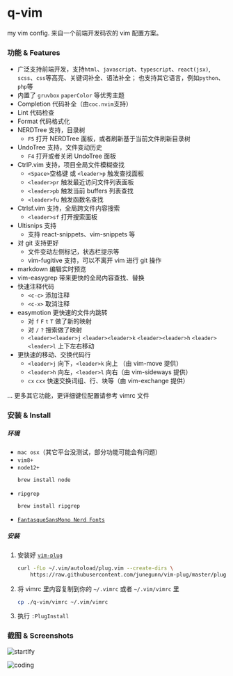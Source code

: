 # q-vim

my vim config. 来自一个前端开发码农的 vim 配置方案。

### 功能 & Features

-   广泛支持前端开发，支持`html`、`javascript`、`typescript`、`react(jsx)`, `scss`、`css`等高亮、关键词补全、语法补全；
    也支持其它语言，例如`python`、`php`等
-   内置了 `gruvbox` `paperColor` 等优秀主题
-   Completion 代码补全（由`coc.nvim`支持）
-   Lint 代码检查
-   Format 代码格式化
-   NERDTree 支持，目录树
    -   `F5` 打开 NERDTree 面板，或者刷新基于当前文件刷新目录树
-   UndoTree 支持，文件变动历史
    -   `F4` 打开或者关闭 UndoTree 面板
-   CtrlP.vim 支持，项目全局文件模糊查找
    -   `<Space>`空格键 或 `<leader>p` 触发查找面板
    -   `<leader>pr` 触发最近访问文件列表面板
    -   `<leader>pb` 触发当前 buffers 列表查找
    -   `<leader>fu` 触发函数名查找
-   Ctrlsf.vim 支持，全局跨文件内容搜索
    -   `<leader>sf` 打开搜索面板
-   Ultisnips 支持
    -   支持 react-snippets、vim-snippets 等
-   对 git 支持更好
    -   文件变动左侧标记，状态栏提示等
    -   vim-fugitive 支持，可以不离开 vim 进行 git 操作
-   markdown 编辑实时预览
-   vim-easygrep 带来更快的全局内容查找、替换
-   快速注释代码
    -   `<c-c>` 添加注释
    -   `<c-x>` 取消注释
-   easymotion 更快速的文件内跳转
    -   对 `f` `F` `t` `T` 做了新的映射
    -   对 `/` `?` 搜索做了映射
    -   `<leader><leader>j` `<leader><leader>k` `<leader><leader>h` `<leader><leader>l` 上下左右移动
-   更快速的移动、交换代码行
    -   `<leader>j` 向下，`<leader>k` 向上 （由 vim-move 提供）
    -   `<leader>h` 向左，`<leader>l` 向右（由 vim-sideways 提供）
    -   `cx` `cxx` 快速交换词组、行、块等（由 vim-exchange 提供）

... 更多其它功能，更详细键位配置请参考 vimrc 文件

### 安装 & Install

##### 环境

-   `mac osx`（其它平台没测试，部分功能可能会有问题）
-   `vim8+`
-   `node12+`
    ```bash
    brew install node
    ```
-   `ripgrep`
    ```bash
    brew install ripgrep
    ```
-   [`FantasqueSansMono Nerd Fonts`](https://github.com/ryanoasis/nerd-fonts/tree/master/patched-fonts/FantasqueSansMono)

##### 安装

1.  安装好 [`vim-plug`](https://github.com/junegunn/vim-plug/)

    ```bash
    curl -fLo ~/.vim/autoload/plug.vim --create-dirs \
        https://raw.githubusercontent.com/junegunn/vim-plug/master/plug.vim
    ```

2.  将 vimrc 里内容复制到你的 `~/.vimrc` 或者 `~/.vim/vimrc` 里

    ```bash
    cp ./q-vim/vimrc ~/.vim/vimrc
    ```

3.  执行 `:PlugInstall`

### 截图 & Screenshots

![startIfy](https://cloud.githubusercontent.com/assets/3774036/25426063/9016bcd4-2aa0-11e7-8f6a-769b655d386f.png)

![coding](https://cloud.githubusercontent.com/assets/3774036/25426093/a21f62dc-2aa0-11e7-9a4c-2077f4480ce0.png)
